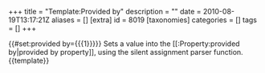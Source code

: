 +++
title = "Template:Provided by"
description = ""
date = 2010-08-19T13:17:21Z
aliases = []
[extra]
id = 8019
[taxonomies]
categories = []
tags = []
+++

{{#set:provided by={{{1}}}}}<noinclude>
Sets a value into the [[:Property:provided by|provided by property]], using the silent assignment parser function.
{{template}}</noinclude>

